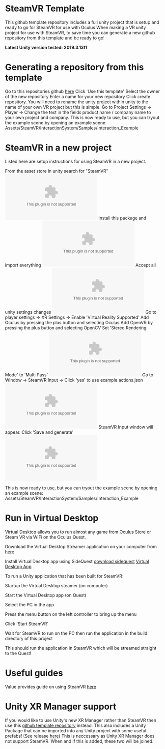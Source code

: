 # SteamVR Template

This github template repository includes a full unity project that is setup and ready to go for SteamVR for use with Oculus
When making a VR unity project for use with SteamVR, to save time you can generate a new github repository from this template and be ready to go!

**Latest Unity version tested: 2019.3.13f1**

# Generating a repository from this template
Go to this repositories github [here](www.google.com)
Click 'Use this template'
Select the owner of the new repository
Enter a name for your new repository
Click create repository.
You will need to rename the unity project within unity to the name of your own VR project but this is simple.
Go to Project Settings -> Player -> Change the text in the fields product name / company name to your own project and company.
This is now ready to use, but you can tryout the example scene by opening an example scene:
Assets/SteamVR/InteractionSystem/Samples/Interaction_Example

# SteamVR in a new project
Listed here are setup instructions for using SteamVR in a new project.

From the asset store in unity search for "SteamVR"
![Image of asset store](www.google.com)
Install this package and import everything
![Image of importing SteamVR](www.google.com)
Accept all unity settings changes
![Image of accepting changes](www.google.com)
Go to player settings -> XR Settings -> Enable 'Virtual Reality Supported'
Add Oculus by pressing the plus button and selecting Oculus
Add OpenVR by pressing the plus button and selecting OpenCV
Set 'Stereo Rendering Mode' to 'Multi Pass'
![Image of changing XR settings](www.google.com)
Go to Window -> SteamVR Input -> Click 'yes' to use example actions.json
![Image of setting SteamVR Input](www.google.com)
SteamVR Input window will appear. Click 'Save and generate'
![Image of generating SteamVR Input](www.google.com)

This is now ready to use, but you can tryout the example scene by opening an example scene:
Assets/SteamVR/InteractionSystem/Samples/Interaction_Example

# Run in Virtual Desktop
Virtual Desktop allows you to run almost any game from Oculus Store or Steam VR via WiFi on the Oculus Quest.


Download the Virtual Desktop Streamer application on your computer from [here](https://www.vrdesktop.net/)


Install Virtual Desktop app using SideQuest [download sidequest](https://sidequestvr.com/setup-howto) [Virtual Desktop App](https://sidequestvr.com/app/16/virtual-desktop)


To run a Unity application that has been built for SteamVR:


Startup the Virtual Desktop steamer (on computer)


Start the Virtual Desktop app (on Quest)


Select the PC in the app


Press the menu button on the left controller to bring up the menu


Click 'Start SteamVR'


Wait for SteamVR to run on the PC then run the application in the build directory of this project


This should run the application in SteamVR which will be streamed straight to the Quest!


# Useful guides
Value provides guide on using SteamVR [here](https://valvesoftware.github.io/steamvr_unity_plugin/articles/intro.html)

# Unity XR Manager support
If you would like to use Unity's new XR Manager rather than SteamVR then use this [github template repository](www.google.com) instead.
This also includes a Unity Package that can be imported into any Unity project with some useful prefabs! (See release [here](www.google.com))
This is neccessary as Unity XR Manager does not support SteamVR. When and if this is added, these two will be joined.